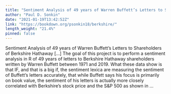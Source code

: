 ```yaml
---
title: "Sentiment Analysis of 49 years of Warren Buffett’s Letters to Shareholders of Berkshire Hathaway"
author: "Paul D. Sonkin"
date: "2021-01-19T13:42:52Z"
link: "https://bookdown.org/psonkin18/berkshire/"
length_weight: "21.4%"
pinned: false
---
```


Sentiment Analysis of 49 years of Warren Buffett’s Letters to Shareholders of Berkshire Hathaway [...] The goal of this project is to perform a sentiment analysis in R of 49 years of letters to Berkshire Hathaway shareholders written by Warren Buffett between 1971 and 2019. What these data show is that IF, and that is a big if, the sentiment lexica are measuring the sentiment of Buffett’s letters accurately, that while Buffett says his focus is primarily on book value, the sentiment of his letters is actually more closely correlated with Berkshire’s stock price and the S&P 500 as shown in ...
